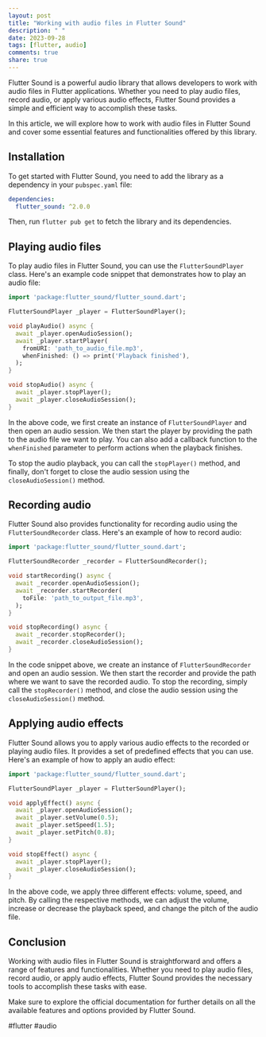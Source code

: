 ```yaml
---
layout: post
title: "Working with audio files in Flutter Sound"
description: " "
date: 2023-09-28
tags: [flutter, audio]
comments: true
share: true
---
```


Flutter Sound is a powerful audio library that allows developers to work with audio files in Flutter applications. Whether you need to play audio files, record audio, or apply various audio effects, Flutter Sound provides a simple and efficient way to accomplish these tasks.

In this article, we will explore how to work with audio files in Flutter Sound and cover some essential features and functionalities offered by this library.

## Installation

To get started with Flutter Sound, you need to add the library as a dependency in your `pubspec.yaml` file:

```yaml
dependencies:
  flutter_sound: ^2.0.0
```

Then, run `flutter pub get` to fetch the library and its dependencies.

## Playing audio files

To play audio files in Flutter Sound, you can use the `FlutterSoundPlayer` class. Here's an example code snippet that demonstrates how to play an audio file:

```dart
import 'package:flutter_sound/flutter_sound.dart';

FlutterSoundPlayer _player = FlutterSoundPlayer();

void playAudio() async {
  await _player.openAudioSession();
  await _player.startPlayer(
    fromURI: 'path_to_audio_file.mp3',
    whenFinished: () => print('Playback finished'),
  );
}

void stopAudio() async {
  await _player.stopPlayer();
  await _player.closeAudioSession();
}
```

In the above code, we first create an instance of `FlutterSoundPlayer` and then open an audio session. We then start the player by providing the path to the audio file we want to play. You can also add a callback function to the `whenFinished` parameter to perform actions when the playback finishes.

To stop the audio playback, you can call the `stopPlayer()` method, and finally, don't forget to close the audio session using the `closeAudioSession()` method.

## Recording audio

Flutter Sound also provides functionality for recording audio using the `FlutterSoundRecorder` class. Here's an example of how to record audio:

```dart
import 'package:flutter_sound/flutter_sound.dart';

FlutterSoundRecorder _recorder = FlutterSoundRecorder();

void startRecording() async {
  await _recorder.openAudioSession();
  await _recorder.startRecorder(
    toFile: 'path_to_output_file.mp3',
  );
}

void stopRecording() async {
  await _recorder.stopRecorder();
  await _recorder.closeAudioSession();
}
```

In the code snippet above, we create an instance of `FlutterSoundRecorder` and open an audio session. We then start the recorder and provide the path where we want to save the recorded audio. To stop the recording, simply call the `stopRecorder()` method, and close the audio session using the `closeAudioSession()` method.

## Applying audio effects

Flutter Sound allows you to apply various audio effects to the recorded or playing audio files. It provides a set of predefined effects that you can use. Here's an example of how to apply an audio effect:

```dart
import 'package:flutter_sound/flutter_sound.dart';

FlutterSoundPlayer _player = FlutterSoundPlayer();

void applyEffect() async {
  await _player.openAudioSession();
  await _player.setVolume(0.5);
  await _player.setSpeed(1.5);
  await _player.setPitch(0.8);
}

void stopEffect() async {
  await _player.stopPlayer();
  await _player.closeAudioSession();
}
```

In the above code, we apply three different effects: volume, speed, and pitch. By calling the respective methods, we can adjust the volume, increase or decrease the playback speed, and change the pitch of the audio file.

## Conclusion

Working with audio files in Flutter Sound is straightforward and offers a range of features and functionalities. Whether you need to play audio files, record audio, or apply audio effects, Flutter Sound provides the necessary tools to accomplish these tasks with ease.

Make sure to explore the official documentation for further details on all the available features and options provided by Flutter Sound.

#flutter #audio
